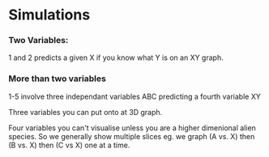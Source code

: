# Simulations

### Two Variables:
1 and 2 predicts a given X if you know what Y is on an XY graph.

### More than two variables
1-5 involve three independant variables ABC predicting a fourth variable XY

Three variables you can put onto at 3D graph.

Four variables you can't visualise unless you are a higher dimenional alien species.
So we generally show multiple slices eg. we graph (A vs. X) then (B vs. X) then (C vs X) one at a time.



